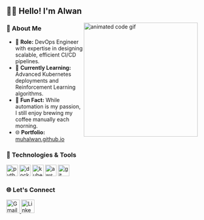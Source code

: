 <h2 align="left">👨‍💻 Hello! I'm Alwan</h2>

<img align="right" src="https://media.giphy.com/media/L1R1tvI9svkIWwpVYr/giphy.gif" width="300" alt="animated code gif" />

### 🚀 About Me
- 🔭 **Role:** DevOps Engineer with expertise in designing scalable, efficient CI/CD pipelines.
- 🌱 **Currently Learning:** Advanced Kubernetes deployments and Reinforcement Learning algorithms.
- 💬 **Fun Fact:** While automation is my passion, I still enjoy brewing my coffee manually each morning.
- 🌐 **Portfolio:** [muhalwan.github.io](https://muhalwan.github.io)

### 🔧 Technologies & Tools
<p align="left">
  <img src="https://cdn.jsdelivr.net/gh/devicons/devicon/icons/python/python-original.svg" height="30" alt="python logo" />
  <img src="https://cdn.jsdelivr.net/gh/devicons/devicon/icons/docker/docker-original.svg" height="30" alt="docker logo" />
  <img src="https://cdn.jsdelivr.net/gh/devicons/devicon/icons/kubernetes/kubernetes-plain-wordmark.svg" height="30" alt="kubernetes logo" />
  <img src="https://cdn.jsdelivr.net/gh/devicons/devicon/icons/aws/aws-original.svg" height="30" alt="aws logo" />
  <img src="https://cdn.jsdelivr.net/gh/devicons/devicon/icons/git/git-original.svg" height="30" alt="git logo" />
</p>

### 🌐 Let's Connect
<p align="left">
  <a href="mailto:muhalwan12@gmail.com" target="_blank">
    <img src="https://img.shields.io/static/v1?message=Gmail&logo=gmail&label=&color=D14836&logoColor=white&labelColor=&style=for-the-badge" height="35" alt="Gmail logo" />
  </a>
  <a href="https://www.linkedin.com/in/muhalwan/" target="_blank">
    <img src="https://img.shields.io/static/v1?message=LinkedIn&logo=linkedin&label=&color=0077B5&logoColor=white&labelColor=&style=for-the-badge" height="35" alt="LinkedIn logo" />
  </a>
</p>
